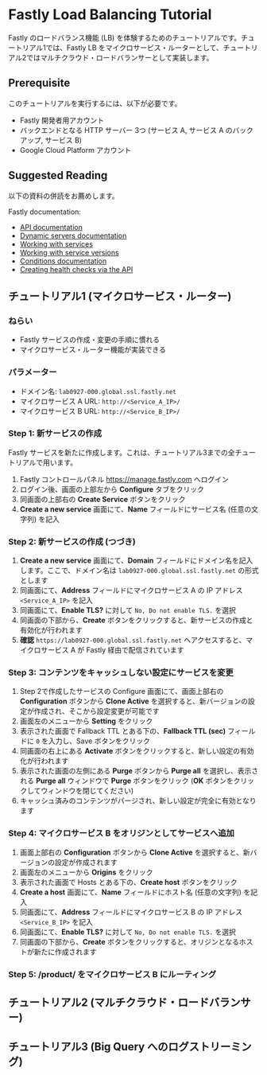 # Fastly Load Balancing Tutorial

Fastly のロードバランス機能 (LB) を体験するためのチュートリアルです。チュートリアル1では、Fastly LB をマイクロサービス・ルーターとして、チュートリアル2ではマルチクラウド・ロードバランサーとして実装します。

## Prerequisite

このチュートリアルを実行するには、以下が必要です。

* Fastly 開発者用アカウント
* バックエンドとなる HTTP サーバー 3つ (サービス A, サービス A のバックアップ, サービス B)
* Google Cloud Platform アカウント

## Suggested Reading

以下の資料の併読をお薦めします。

Fastly documentation:

* [API documentation](https://docs.fastly.com/api/)
* [Dynamic servers documentation](https://docs.fastly.com/guides/dynamic-servers/)
* [Working with services](https://docs.fastly.com/api/config#service)
* [Working with service versions](https://docs.fastly.com/api/config#version)
* [Conditions documentation](https://docs.fastly.com/guides/conditions/)
* [Creating health checks via the API](https://docs.fastly.com/api/config#healthcheck)

## チュートリアル1 (マイクロサービス・ルーター)

### ねらい

* Fastly サービスの作成・変更の手順に慣れる
* マイクロサービス・ルーター機能が実装できる

### パラメーター

* ドメイン名: `lab0927-000.global.ssl.fastly.net`
* マイクロサービス A URL: `http://<Service_A_IP>/`
* マイクロサービス B URL: `http://<Service_B_IP>/`

### Step 1: 新サービスの作成

Fastly サービスを新たに作成します。これは、チュートリアル3までの全チュートリアルで用います。

1. Fastly コントロールパネル https://manage.fastly.com へログイン
2. ログイン後、画面の上部左から **Configure** タブをクリック
3. 同画面の上部右の **Create Service** ボタンをクリック
4. **Create a new service** 画面にて、**Name** フィールドにサービス名 (任意の文字列) を記入

### Step 2: 新サービスの作成 (つづき)

1. **Create a new service** 画面にて、**Domain** フィールドにドメイン名を記入します。ここで、ドメイン名は `lab0927-000.global.ssl.fastly.net` の形式とします
2. 同画面にて、**Address** フィールドにマイクロサービス A の IP アドレス `<Service_A_IP>` を記入
3. 同画面にて、**Enable TLS?** に対して `No, Do not enable TLS.` を選択
4. 同画面の下部から、**Create** ボタンをクリックすると、新サービスの作成と有効化が行われます
5. **確認** `https://lab0927-000.global.ssl.fastly.net` へアクセスすると、マイクロサービス A が Fastly 経由で配信されています

### Step 3: コンテンツをキャッシュしない設定にサービスを変更

1. Step 2で作成したサービスの Configure 画面にて、画面上部右の **Configuration** ボタンから **Clone Active** を選択すると、新バージョンの設定が作成され、そこから設定変更が可能です
2. 画面左のメニューから **Setting** をクリック
3. 表示された画面で Fallback TTL とある下の、**Fallback TTL (sec)** フィールドに `0` を入力し、Save ボタンをクリック
4. 同画面の右上にある **Activate** ボタンをクリックすると、新しい設定の有効化が行われます
5. 表示された画面の左側にある **Purge** ボタンから **Purge all** を選択し、表示される **Purge all** ウィンドウで **Purge** ボタンをクリック (**OK** ボタンをクリックしてウィンドウを閉じてください)
6. キャッシュ済みのコンテンツがパージされ、新しい設定が完全に有効となります

### Step 4: マイクロサービス B をオリジンとしてサービスへ追加

1. 画面上部右の **Configuration** ボタンから **Clone Active** を選択すると、新バージョンの設定が作成されます
2. 画面左のメニューから **Origins** をクリック
3. 表示された画面で Hosts とある下の、**Create host** ボタンをクリック
4. **Create a host** 画面にて、**Name** フィールドにホスト名 (任意の文字列) を記入
5. 同画面にて、**Address** フィールドにマイクロサービス B の IP アドレス `<Service_B_IP>` を記入
6. 同画面にて、**Enable TLS?** に対して `No, Do not enable TLS.` を選択
7. 同画面の下部から、**Create** ボタンをクリックすると、オリジンとなるホストが新たに作成されます

### Step 5: /product/ をマイクロサービス B にルーティング



## チュートリアル2 (マルチクラウド・ロードバランサー)



## チュートリアル3 (Big Query へのログストリーミング)

